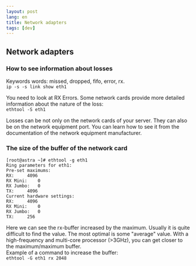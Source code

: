 ```yaml
---
layout: post
lang: en
title: Network adapters
tags: [dev]
---
```


## Network adapters

<!-- more -->

### How to see information about losses
Keywords words: missed, dropped, fifo, error, rx.  
`ip -s -s link show eth1`  

You need to look at RX Errors. Some network cards provide more detailed information about the nature of the loss:  
`ethtool -S eth1`

Losses can be not only on the network cards of your server. They can also be on the network equipment port. You can learn how to see it from the documentation of the network equipment manufacturer.  

### The size of the buffer of the network card  
```
[root@astra ~]# ethtool -g eth1
Ring parameters for eth1:
Pre-set maximums:
RX:		4096
RX Mini:	0
RX Jumbo:	0
TX:		4096
Current hardware settings:
RX:		4096
RX Mini:	0
RX Jumbo:	0
TX:		256
```
Here we can see the rx-buffer increased by the maximum. Usually it is quite difficult to find the value. The most optimal is some "average" value. With a high-frequency and multi-core processor (>3GHz), you can get closer to the maximum/maximum buffer.   
Example of a command to increase the buffer:  
`ethtool -G eth1 rx 2048`  
